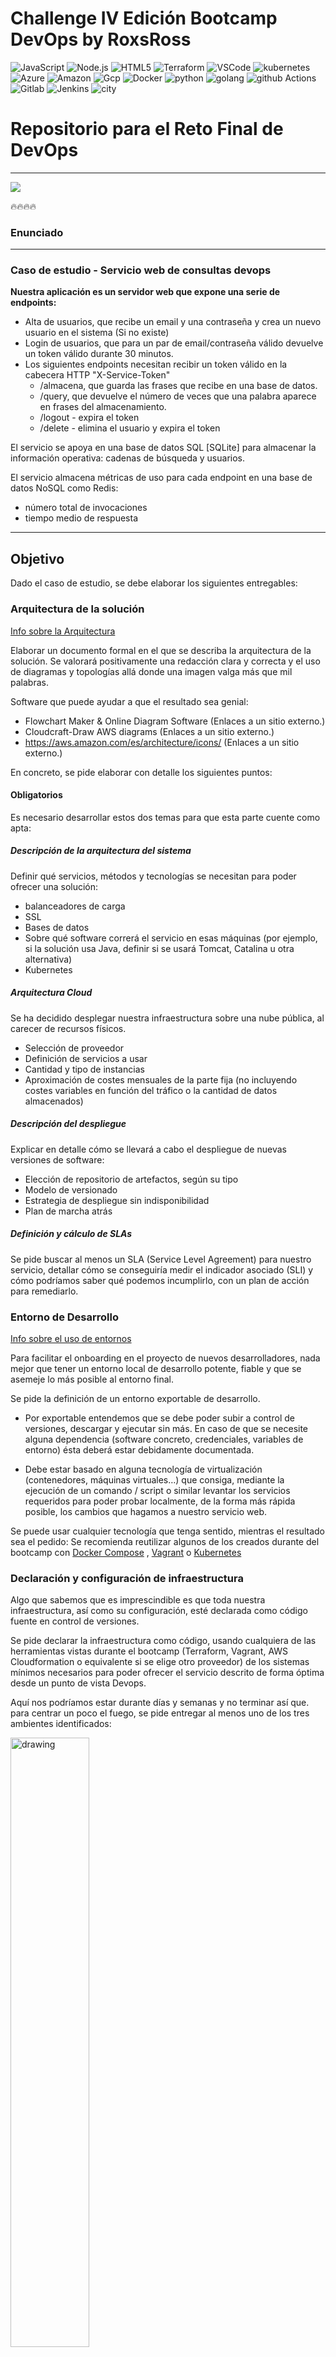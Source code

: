 # Challenge IV Edición Bootcamp DevOps by RoxsRoss
![JavaScript](https://img.shields.io/badge/-JavaScript-F7DF1E?style=for-the-badge&logo=JavaScript&logoColor=black)
![Node.js](https://img.shields.io/badge/-Node.js-339933?style=for-the-badge&logo=node.js&logoColor=white)
![HTML5](https://img.shields.io/badge/-HTML5-E34F26?style=for-the-badge&logo=html5&logoColor=white)
![Terraform](https://img.shields.io/badge/terraform-7B42BC?logo=terraform&logoColor=white&style=for-the-badge)
![VSCode](https://img.shields.io/badge/Visual_Studio_Code-0078D4?style=for-the-badge&logo=visual%20studio%20code&logoColor=white)
![kubernetes](https://img.shields.io/badge/kubernetes-326CE5?logo=kubernetes&logoColor=white&style=for-the-badge)
![Azure](https://img.shields.io/badge/azure-0078D4?logo=microsoft-azure&logoColor=white&style=for-the-badge)
![Amazon](https://img.shields.io/badge/Amazon_AWS-232F3E?style=for-the-badge&logo=amazon-aws&logoColor=white)
![Gcp](https://img.shields.io/badge/Google_Cloud-4285F4?style=for-the-badge&logo=google-cloud&logoColor=white)
![Docker](https://img.shields.io/badge/docker-2496ED?logo=docker&logoColor=white&style=for-the-badge)
![python](https://img.shields.io/badge/python-3776AB?logo=python&logoColor=white&style=for-the-badge)
![golang](https://img.shields.io/badge/Go-00ADD8?style=for-the-badge&logo=go&logoColor=white)
![github Actions](https://img.shields.io/badge/GitHub_Actions-2088FF?style=for-the-badge&logo=github-actions&logoColor=white)
![Gitlab](https://img.shields.io/badge/GitLab-330F63?style=for-the-badge&logo=gitlab&logoColor=white)
![Jenkins](	https://img.shields.io/badge/Jenkins-D24939?style=for-the-badge&logo=Jenkins&logoColor=white)
![city](https://img.shields.io/badge/TeamCity-000000?style=for-the-badge&logo=TeamCity&logoColor=white)

# Repositorio para el Reto Final de DevOps

---
![](https://github.com/roxsross/roxsross/blob/main/images/roxsross-banner-1.png)

🔥🔥🔥🔥

### Enunciado
---
### Caso de estudio - Servicio web de consultas devops

**Nuestra aplicación es un servidor web que expone una serie de endpoints:**

- Alta de usuarios, que recibe un email y una contraseña y crea un nuevo usuario en el sistema (Si no existe)
- Login de usuarios, que para un par de email/contraseña válido devuelve un token válido durante 30 minutos.
- Los siguientes endpoints necesitan recibir un token válido en la cabecera HTTP "X-Service-Token"
  - /almacena, que guarda las frases que recibe en una base de datos.
  - /query, que devuelve el número de veces que una palabra aparece en frases del almacenamiento.
  - /logout - expira el token
  - /delete - elimina el usuario y expira el token

El servicio se apoya en una base de datos SQL [SQLite] para almacenar la información operativa: cadenas de búsqueda y usuarios.

El servicio almacena métricas de uso para cada endpoint en una base de datos NoSQL como Redis:

- número total de invocaciones
- tiempo medio de respuesta

---
## Objetivo

Dado el caso de estudio, se debe elaborar los siguientes entregables:

### Arquitectura de la solución
[Info sobre la Arquitectura](./docs/Arquitectura.md)

Elaborar un documento formal en el que se describa la arquitectura de la solución. Se valorará positivamente una redacción clara y correcta y el uso de diagramas y topologías allá donde una imagen valga más que mil palabras.

Software que puede ayudar a que el resultado sea genial:
- Flowchart Maker & Online Diagram Software (Enlaces a un sitio externo.)
- Cloudcraft-Draw AWS diagrams (Enlaces a un sitio externo.)
- https://aws.amazon.com/es/architecture/icons/ (Enlaces a un sitio externo.)

En concreto, se pide elaborar con detalle los siguientes puntos:

#### Obligatorios

Es necesario desarrollar estos dos temas para que esta parte cuente como apta:
##### Descripción de la arquitectura del sistema

Definir qué servicios, métodos y tecnologías se necesitan para poder ofrecer una solución:
- balanceadores de carga
- SSL
- Bases de datos
- Sobre qué software correrá el servicio en esas máquinas (por ejemplo, si la solución usa Java, definir si se usará Tomcat, Catalina u otra alternativa)
- Kubernetes

##### Arquitectura Cloud

Se ha decidido desplegar nuestra infraestructura sobre una nube pública, al carecer de recursos físicos.
- Selección de proveedor
- Definición de servicios a usar
- Cantidad y tipo de instancias
- Aproximación de costes mensuales de la parte fija (no incluyendo costes variables en función del tráfico o la cantidad de datos almacenados)

##### Descripción del despliegue

Explicar en detalle cómo se llevará a cabo el despliegue de nuevas versiones de software:

- Elección de repositorio de artefactos, según su tipo
- Modelo de versionado
- Estrategia de despliegue sin indisponibilidad
- Plan de marcha atrás

##### Definición y cálculo de SLAs

Se pide buscar al menos un SLA (Service Level Agreement) para nuestro servicio, detallar cómo se conseguiría medir el indicador asociado (SLI) y cómo podríamos saber qué podemos incumplirlo, con un plan de acción para remediarlo.

### Entorno de Desarrollo
[Info sobre el uso de entornos](./docs/Entorno.md)

Para facilitar el onboarding en el proyecto de nuevos desarrolladores, nada mejor que tener un entorno local de desarrollo potente, fiable y que se asemeje lo más posible al entorno final.

Se pide la definición de un entorno exportable de desarrollo.

- Por exportable entendemos que se debe poder subir a control de versiones, descargar y ejecutar sin más. En caso de que se necesite alguna dependencia (software concreto, credenciales, variables de entorno) ésta deberá estar debidamente documentada.

- Debe estar basado en alguna tecnología de virtualización (contenedores, máquinas virtuales…) que consiga, mediante la ejecución de un comando / script  o similar levantar los servicios requeridos para poder probar localmente, de la forma más rápida posible, los cambios que hagamos a nuestro servicio web.

Se puede usar cualquier tecnología que tenga sentido, mientras el resultado sea el pedido: Se recomienda reutilizar algunos de los creados durante del bootcamp con [Docker Compose](https://docs.docker.com/compose/) ,  [Vagrant](https://www.vagrantup.com/) o [Kubernetes](https://kubernetes.io/) 

### Declaración y configuración de infraestructura

Algo que sabemos que es imprescindible es que toda nuestra infraestructura, así como su configuración, esté declarada como código fuente en control de versiones.

Se pide declarar la infraestructura como código, usando cualquiera de las herramientas vistas durante el bootcamp (Terraform, Vagrant, AWS Cloudformation o equivalente si se elige otro proveedor) de los sistemas mínimos necesarios para poder ofrecer el servicio descrito de forma óptima desde un punto de vista Devops.

Aquí nos podríamos estar durante días y semanas y no terminar así que. para centrar un poco el fuego, se pide entregar al menos uno de los tres ambientes identificados:

<img src="https://pbs.twimg.com/media/CBItAVdUIAAieFO?format=jpg&name=small" alt="drawing" width="50%"/>


#### Entorno de producción

Los servidores sobre los que se instalará y arrancará el servicio web. Debe existir un esquema de alta disponibilidad para evitar caídas de servicio y posibilitar despliegues sin downtime. Cualquier otra máquina que se considere necesaria debe ser instalada y configurada también).

Se debe instalar el software necesario para poder instalar, arrancar y actualizar el servidor web en cualquier momento.
#### Entorno de preproducción

Idéntico a producción pero con un único nodo en lugar de los N elegidos para dar mayor estabilidad.
#### Máquinas asociadas a servicios que dan soporte al ciclo de vida

Instalar y configurar los siguientes servicios

- CICD (Jenkins)
- Alternativas [github actions, gitlab]
- Almacenamiento: (Artifactory, Docker Registry, …)
- Colector de datos de telemetría (ElasticSearch, Prometheus…)
- [**Opcional**] Si se elige levantar algún servicio en lugar de usar un SaaS del proveedor de cloud elegido, debemos añadir su configuración (por ejemplo, si elegimos usar nuestra propia base de datos en lugar de contratar Amazon RDS)

**OJO**: Aquí hay que tener muy en cuenta que los entornos de producción y preproducción pueden estar en redes diferentes (eso es elección nuestra como operadores, aunque ciertamente una buena práctica). Si esto es así, hay que conseguir que la conectividad desde las máquinas del ciclo de vida hacia los entornos productivos sea posible:

- Es un **error** generar una infraestructura que dependa de una conectividad inexistente para funcionar.

### Pipeline CICD

Diseñar un Pipeline CI/CD en algunas de estas opciones **Jenkins** **GithubActions** **Gitlab** con las siguientes características **obligatorias**:
1. Ejecución de tests unitarios
2. Construcción de artefacto
3. Almacenamiento artefacto
4. Scan Sast Codigo y artefactos
5. Despliegue a entorno de pre-producción

Opcionalmente, se pueden añadir los pasos necesarios para llegar a producción de forma apropiada:
1. Tests integración sobre pre-producción (puede ser un smoke-test sobre la infra de preprod)
2. Despliegue a producción con zero-downtime

Se debe entregar el archivo de configuración que implemente el flujo pedido y que funcione, de modo que se podría añadir al repositorio y cargarlo como un Multibranch Job.

---
## Implementación
Se ha optado por realizar una implementación del servicio usando Python y Flask mediante peticiones POST y GET al servidor.\
Se ha considerado que cuando se usa el endpoint "almacena" se está modificando el estado del servidor y por tanto el verbo HTTP correcto es POST.\
Sin embargo, cuando se hace uso del endpoint "consulta", se envían datos al servidor pero no se modifica su estado, así que se ha optado por emplear GET.\
Del mismo modo cuando se da de alta un Usuario se ha de emplear el método POST. Para hacer login o logout se empleará GET.\
Para probar el funcionamiento se recomienda emplear un programa como Curl o Postman.
Se ha eliminado el archivo de almacenamiento de cadenas de las versiones anteriores y se ha sustituido por una tabla dentro de la base de datos del programa.\
Se pretendía implementar el frontend de la aplicación mediante plantillas html, para facilitar el testing y la presentación, pero ha sido posible. 


### Dependencias
Las dependencias están declaradas en el archivo _requirements.txt_


### Ejecución
Para iniciar la aplicación ejecute el comando:

_python server.py [-h] [-p \<puerto\>]_

Si no se indica ningún parámetro se levantará el servicio con las opciones por defecto que es empleando el puerto 8080.\
Para terminar la aplicación pulsar Ctrl+C

## Funcionamiento
Los endpoints son:
* /
* /signup
* /login
* /logout
* /users
* /almacena
* /consulta
* /ready
* /health
* /metrics


### Home
Si se accede al endpoint / se muestra el mensaje HTML "Servicio Web para Cadenas"

### Signup
Permite el registro de un nuevo usuario en la base de datos.\
Se debe indicar en el cuerpo del mensaje un JSON con un nombre (name) y una contraseña (password):
```yalm
{ 
    "name":"Fulanito",
    "password":"contraseña" 
}
```
El servidor devuelve un mensaje JSON en la respuesta indicando el resultado de la operación.\
El nuevo usuario y la contraseña se almacenan en la base de datos (no se almacena la contraseña en claro, si no un hash)

### Login
Permite al usuario autenticarse  indicando su nombre y su contraseña mediante la cabecera de Autorización de HTML.

Si el usuario existe y la contraseña es correcta (se hace el hash y se comprueba con la que se tiene guardada en la base de datos) el servidor devuelve un token que será válido durante 60 minutos.
Este token deberá ser incluido en la cabecera de las peticiones a los endpoints protegidos en un campo llamado _X-Service-Token_ para que nos permita usarlos.

### Logout
Si se accede al endpoint con un token válido, se incluye dicho token en una tabla de tokens expirados. A partir de ese momento no podrá acceder a ningún endpoint protegido hasta que consiga un nuevo token válido mediante el endpoint /login 

### Almacena
Se necesita un token válido para poder llevar a cabo el almacenamiento.\
Para llevar a cabo el almacenamiento de una cadena en el archivo se debe realizar un POST e incluir el parámetro string con la cadena que queremos almacenar en el archivo:
* ej: _POST 127.0.0.1/almacena?string=Cadena+a+almacenar_

Si se emplea un verbo distinto de POST devolverá un error 405 Method Not Allowed.\
Si no se incluye el parámetro "string" devolverá una respuesta 400 BAD REQUEST con un json en el cuerpo con información sobre el error (debe incluir el parámetro string).

### Consulta
Se necesita un token válido para llevar a cabo la consulta.\
Para llevar a cabo la consulta de una palabra en el archivo se debe realizar un GET e incluir el parámetro string con la palabra que queremos almacenar en el archivo:
* ej: _POST 127.0.0.1/consulta?string=Cadena_

Si se emplea un verbo distinto de GET devolverá un error 405 Method Not Allowed.\
Si no se incluye el parámetro "string" devolverá una respuesta 400 BAD REQUEST con un json en el cuerpo con información sobre el error (debe incluir el parámetro string).\
Si se envía más de una palabra devolvera una respuesta 400 BAD REQUEST con un json en el cuerpo con información sobre el error (debe enviar una única palabra).
### Ready
Endpoint que comprueba la conexión con la base de datos y el correcto funcionamiento de los logs
Si todo funciona correctamente devuelve un 200 OK. Si alguno de los dos falla devuelve un 503 NO DISPONIBLE.

### Health
Endpoint que devuelve 200 OK si el funciona correctamente, 503 si no está disponible.

### Metrics
Este endpoint devuelve un JSON con las métricas de los endpoints CONSULTA y ALMACENA y del numero de cadenas almacenadas actualmente en la base de datos.\
En concreto devuelve el número de peticiones en cada endpoint y el tiempo medio de respuesta de cada endpoint.\
El formato de salida es el siguiente:

```yalm
{
  "metrics": [
    {
      "Endpoint_CONSULTA": [
        {
          "name": "consulta_avg_response_time",
          "value": averageConsulta
        },
        {
          "name": "consulta_hits",
          "value": consultaHits
        }
      ]
    },
    {
      "Endpoint_ALMACENA": [
        {
          "name": "almacena_avg_response_time",
          "value": averageAlmacena
        },
        {
          "name": "almacena_hits",
          "value": almacenaHits
        }
      ]
    },
    {
      "Resource_DB": [
        {
          "name": "db_entries",
          "value": resultsEntries
        }
      ]
    }
  ]
}
```
Si no estuviera disponible enviará un mensaje 503.

## Tests
En la carpeta tests se han incluído los test unitarios para probar el funcionamiento del servicio.\
IMPLEMENTADOS:
* _test_almacena.py_ -- prueba el funcionamiento del endpoint "almacena"
* _test_consulta.py_ -- prueba el funcionamiento del endpoint "consulta"
* _test_health.py_ -- prueba el funcionamiento del endpoint "health"
* _test_ready.py_ -- prueba el funcionamiento del endpoint "ready"
* _test_others.py_   -- prueba el funcionamiento del resto de funciones de server.py

Para poder ejecutar los test y ver su cobertura es necesario instalar _pytest_ y _coverage_

Para evaluar la covertura:\
_coverage run -m pytest_\
Para visualizar el resultado:\
_coverage report_\
Para generar un reporte detallado en HTML:\
_coverage html_\
El resultado de éste último cuando se ejecutó en nuestra máquina se ha incluido en el repositorio (Una cobertura del 84%).


## Pruebas
Se recomienda el uso de Postman para comprobar el funcionamiento de la aplicación.\
A tal efecto se ha incluído el archivo _bootcampdevops.postman_collection.json_ que contiene una colección que con todos los casos de prueba.\

## Base de datos

Se recomienda un visor de SQLite para revisar los datos en [contenedor](https://hub.docker.com/r/linuxserver/sqlitebrowser)
la base de datos se encuentra en [data](./data/devops.db)
una posible solución es migrar a RDS Aurora o una alternativa de AWS Dynamodb, esto ultimo es adicional
busquen la mejor manera de que funcione =)

## Documentación de la API
Se recomienda el uso de postman la documentacion se encuentra en [Doc](./postman/DevOpsServer.postman_collection.json)


### ✉️  &nbsp;Contacto 

Me puedes encontrar en:

[![site](https://img.shields.io/badge/Hashnode-2962FF?style=for-the-badge&logo=hashnode&logoColor=white&link=https://blog.295devops.com) ](https://blog.295devops.com)
[![Blog](https://img.shields.io/badge/dev.to-0A0A0A?style=for-the-badge&logo=devdotto&logoColor=white&link=https://dev.to/roxsross)](https://dev.to/roxsross)
![Twitter](https://img.shields.io/twitter/follow/roxsross?style=for-the-badge)
[![Linkedin Badge](https://img.shields.io/badge/-LinkedIn-blue?style=for-the-badge&logo=Linkedin&logoColor=white&link=https://www.linkedin.com/in/roxsross/)](https://www.linkedin.com/in/roxsross/)
[![Instagram Badge](https://img.shields.io/badge/-Instagram-purple?style=for-the-badge&logo=instagram&logoColor=white&link=https://www.instagram.com/roxsross)](https://www.instagram.com/roxsross/)
[![Youtube Badge](https://img.shields.io/badge/YouTube-FF0000?style=for-the-badge&logo=youtube&logoColor=white&link=https://www.youtube.com/channel/UCa-FcaB75ZtqWd1YCWW6INQ)](https://www.youtube.com/channel/UCa-FcaB75ZtqWd1YCWW6INQ)


<samp>
"Para entender algo no debes entenderlo sino serlo"
<samp>
  </div>
  
   [![Comprar](https://img.shields.io/badge/Buy_Me_A_Coffee-FFDD00?style=for-the-badge&logo=buy-me-a-coffee&logoColor=black&link=https://www.buymeacoffee.com/roxsross)](https://www.buymeacoffee.com/roxsross)
